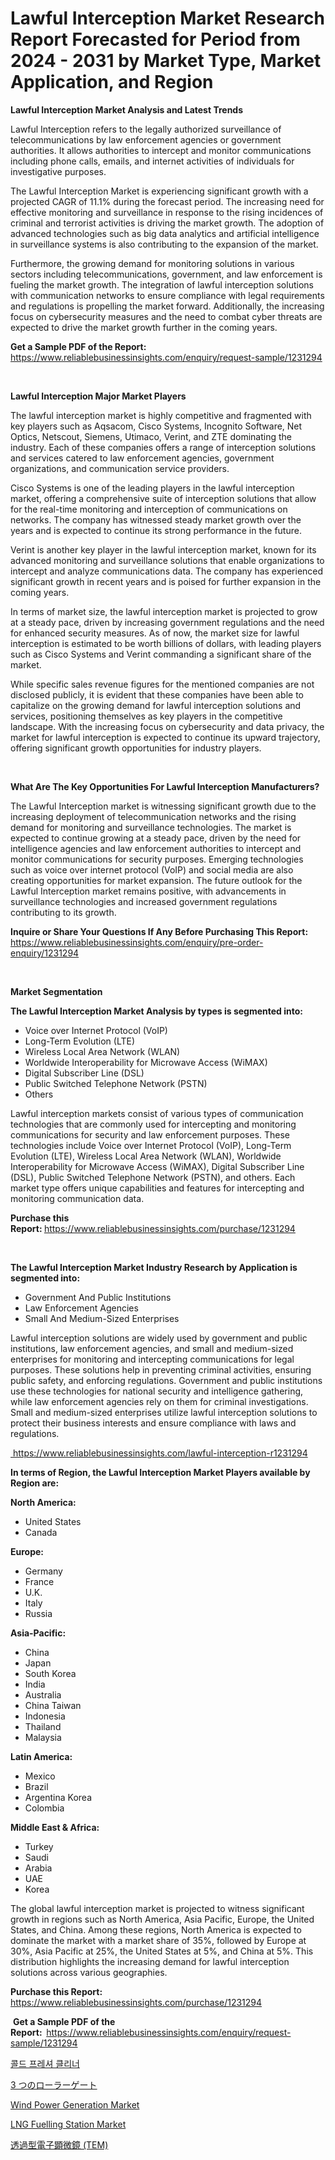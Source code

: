 <p><h1>Lawful Interception Market Research Report Forecasted for Period from 2024 -  2031 by Market Type, Market Application, and Region</h1></p><p><strong>Lawful Interception Market Analysis and Latest Trends</strong></p>
<p><p>Lawful Interception refers to the legally authorized surveillance of telecommunications by law enforcement agencies or government authorities. It allows authorities to intercept and monitor communications including phone calls, emails, and internet activities of individuals for investigative purposes.</p><p>The Lawful Interception Market is experiencing significant growth with a projected CAGR of 11.1% during the forecast period. The increasing need for effective monitoring and surveillance in response to the rising incidences of criminal and terrorist activities is driving the market growth. The adoption of advanced technologies such as big data analytics and artificial intelligence in surveillance systems is also contributing to the expansion of the market.</p><p>Furthermore, the growing demand for monitoring solutions in various sectors including telecommunications, government, and law enforcement is fueling the market growth. The integration of lawful interception solutions with communication networks to ensure compliance with legal requirements and regulations is propelling the market forward. Additionally, the increasing focus on cybersecurity measures and the need to combat cyber threats are expected to drive the market growth further in the coming years.</p></p>
<p><strong>Get a Sample PDF of the Report:&nbsp;</strong> <a href="https://www.reliablebusinessinsights.com/enquiry/request-sample/1231294">https://www.reliablebusinessinsights.com/enquiry/request-sample/1231294</a></p>
<p>&nbsp;</p>
<p><strong>Lawful Interception Major Market Players</strong></p>
<p><p>The lawful interception market is highly competitive and fragmented with key players such as Aqsacom, Cisco Systems, Incognito Software, Net Optics, Netscout, Siemens, Utimaco, Verint, and ZTE dominating the industry. Each of these companies offers a range of interception solutions and services catered to law enforcement agencies, government organizations, and communication service providers.</p><p>Cisco Systems is one of the leading players in the lawful interception market, offering a comprehensive suite of interception solutions that allow for the real-time monitoring and interception of communications on networks. The company has witnessed steady market growth over the years and is expected to continue its strong performance in the future.</p><p>Verint is another key player in the lawful interception market, known for its advanced monitoring and surveillance solutions that enable organizations to intercept and analyze communications data. The company has experienced significant growth in recent years and is poised for further expansion in the coming years.</p><p>In terms of market size, the lawful interception market is projected to grow at a steady pace, driven by increasing government regulations and the need for enhanced security measures. As of now, the market size for lawful interception is estimated to be worth billions of dollars, with leading players such as Cisco Systems and Verint commanding a significant share of the market.</p><p>While specific sales revenue figures for the mentioned companies are not disclosed publicly, it is evident that these companies have been able to capitalize on the growing demand for lawful interception solutions and services, positioning themselves as key players in the competitive landscape. With the increasing focus on cybersecurity and data privacy, the market for lawful interception is expected to continue its upward trajectory, offering significant growth opportunities for industry players.</p></p>
<p>&nbsp;</p>
<p><strong>What Are The Key Opportunities For Lawful Interception Manufacturers?</strong></p>
<p><p>The Lawful Interception market is witnessing significant growth due to the increasing deployment of telecommunication networks and the rising demand for monitoring and surveillance technologies. The market is expected to continue growing at a steady pace, driven by the need for intelligence agencies and law enforcement authorities to intercept and monitor communications for security purposes. Emerging technologies such as voice over internet protocol (VoIP) and social media are also creating opportunities for market expansion. The future outlook for the Lawful Interception market remains positive, with advancements in surveillance technologies and increased government regulations contributing to its growth.</p></p>
<p><strong>Inquire or Share Your Questions If Any Before Purchasing This Report:</strong> <a href="https://www.reliablebusinessinsights.com/enquiry/pre-order-enquiry/1231294">https://www.reliablebusinessinsights.com/enquiry/pre-order-enquiry/1231294</a></p>
<p>&nbsp;</p>
<p><strong>Market Segmentation</strong></p>
<p><strong>The Lawful Interception Market Analysis by types is segmented into:</strong></p>
<p><ul><li>Voice over Internet Protocol (VoIP)</li><li>Long-Term Evolution (LTE)</li><li>Wireless Local Area Network (WLAN)</li><li>Worldwide Interoperability for Microwave Access (WiMAX)</li><li>Digital Subscriber Line (DSL)</li><li>Public Switched Telephone Network (PSTN)</li><li>Others</li></ul></p>
<p><p>Lawful interception markets consist of various types of communication technologies that are commonly used for intercepting and monitoring communications for security and law enforcement purposes. These technologies include Voice over Internet Protocol (VoIP), Long-Term Evolution (LTE), Wireless Local Area Network (WLAN), Worldwide Interoperability for Microwave Access (WiMAX), Digital Subscriber Line (DSL), Public Switched Telephone Network (PSTN), and others. Each market type offers unique capabilities and features for intercepting and monitoring communication data.</p></p>
<p><strong>Purchase this Report:&nbsp;</strong><a href="https://www.reliablebusinessinsights.com/purchase/1231294">https://www.reliablebusinessinsights.com/purchase/1231294</a></p>
<p>&nbsp;</p>
<p><strong>The Lawful Interception Market Industry Research by Application is segmented into:</strong></p>
<p><ul><li>Government And Public Institutions</li><li>Law Enforcement Agencies</li><li>Small And Medium-Sized Enterprises</li></ul></p>
<p><p>Lawful interception solutions are widely used by government and public institutions, law enforcement agencies, and small and medium-sized enterprises for monitoring and intercepting communications for legal purposes. These solutions help in preventing criminal activities, ensuring public safety, and enforcing regulations. Government and public institutions use these technologies for national security and intelligence gathering, while law enforcement agencies rely on them for criminal investigations. Small and medium-sized enterprises utilize lawful interception solutions to protect their business interests and ensure compliance with laws and regulations.</p></p>
<p><a href="https://www.reliablebusinessinsights.com/lawful-interception-r1231294">&nbsp;https://www.reliablebusinessinsights.com/lawful-interception-r1231294</a></p>
<p><strong>In terms of Region, the Lawful Interception Market Players available by Region are:</strong></p>
<p>
    <p> <strong> North America: </strong>
        <ul>
            <li>United States</li>
            <li>Canada</li>
        </ul>
        </p> 
    <p> <strong> Europe: </strong>
        <ul>
            <li>Germany</li>
            <li>France</li>
            <li>U.K.</li>
            <li>Italy</li>
            <li>Russia</li>
        </ul>
        </p> 
    <p> <strong> Asia-Pacific: </strong>
        <ul>
            <li>China</li>
            <li>Japan</li>
            <li>South Korea</li>
            <li>India</li>
            <li>Australia</li>
            <li>China Taiwan</li>
            <li>Indonesia</li>
            <li>Thailand</li>
            <li>Malaysia</li>
        </ul>
        </p> 
    <p> <strong> Latin America: </strong>
        <ul>
            <li>Mexico</li>
            <li>Brazil</li>
            <li>Argentina Korea</li>
            <li>Colombia</li>
        </ul>
        </p> 
    <p> <strong> Middle East & Africa: </strong>
        <ul>
            <li>Turkey</li>
            <li>Saudi</li>
            <li>Arabia</li>
            <li>UAE</li>
            <li>Korea</li>
        </ul>
    </p>
    </p>
<p><p>The global lawful interception market is projected to witness significant growth in regions such as North America, Asia Pacific, Europe, the United States, and China. Among these regions, North America is expected to dominate the market with a market share of 35%, followed by Europe at 30%, Asia Pacific at 25%, the United States at 5%, and China at 5%. This distribution highlights the increasing demand for lawful interception solutions across various geographies.</p></p>
<p><strong>Purchase this Report: </strong><a href="https://www.reliablebusinessinsights.com/purchase/1231294">https://www.reliablebusinessinsights.com/purchase/1231294</a></p>
<p>&nbsp;<strong>Get a Sample PDF of the Report:&nbsp;&nbsp;</strong><a href="https://www.reliablebusinessinsights.com/enquiry/request-sample/1231294">https://www.reliablebusinessinsights.com/enquiry/request-sample/1231294</a></p>
<p><strong></strong></p>
<p><p><a href="https://github.com/tukangkrupk/Market-Research-Report-List-1/blob/main/8797478161550.md">콜드 프레셔 클리너</a></p><p><a href="https://github.com/DwightHuels1/Market-Research-Report-List-1/blob/main/7135789151632.md">3 つのローラーゲート</a></p><p><a href="https://github.com/joannesouthgate/Market-Research-Report-List-3/blob/main/wind-power-generation-market.md">Wind Power Generation Market</a></p><p><a href="https://github.com/sofayahoo2023/Market-Research-Report-List-5/blob/main/lng-fuelling-station-market.md">LNG Fuelling Station Market</a></p><p><a href="https://github.com/tanyaali3/Market-Research-Report-List-1/blob/main/2149942151631.md">透過型電子顕微鏡 (TEM)</a></p></p>